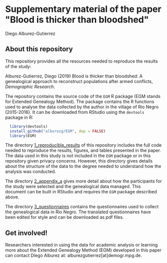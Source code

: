 Supplementary material of the paper "Blood is thicker than bloodshed"
================
Diego Alburez-Gutierrez

About this repository
---------------------

This repository provides all the resources needed to reproduce the results of the study:

Alburez-Gutierrez, Diego (2019) Blood is thicker than bloodshed: A genealogical approach to reconstruct populations after armed conflicts, *Demographic Research*.

The repository contains the source code of the `EGM` R package (EGM stands for Extended Genealogy Method). The package contains the R functions used to analyse the data collected by the author in the village of Rio Negro (2015-2016). It can be downloaded from RStudio using the `devtools` package in R:

``` r
  library(devtools)
  install_github("alburezg/EGM", dep = FALSE)
  library(EGM)    
```

The directory [1_reproducible_results](1_reproducible_results) of this repository includes the full code needed to reproduce the results, figures, and tables presented in the paper. The data used in this study is not included in the `EGM` package or in this repository given privacy concerns. However, this directory gives details about the structure of the data to the degree needed to understand how the analysis was conducted. 

The directory [2_appendix_a](2_appendix_a) gives more detail about how the participants for the study were selected and the genealogical data managed. This document can be built in RStudio and requires the `EGM` package described above.

The directory [3_questionnaires](3_questionnaires) contains the questionnaires used to collect the genealogical data in Rio Negro. The translated questionnaires have been edited for style and can be downloaded as pdf files.

Get involved!
-------------

Researchers interested in using the data for academic analysis or learning more about the Extended Genealogy Method (EGM) developed in this paper can contact Diego Alburez at: alburezgutierrez\[at\]demogr.mpg.de.